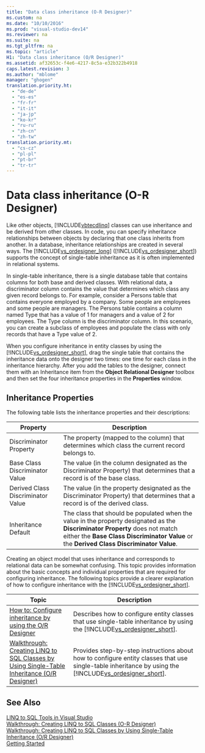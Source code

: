 ```yaml
---
title: "Data class inheritance (O-R Designer)"
ms.custom: na
ms.date: "10/10/2016"
ms.prod: "visual-studio-dev14"
ms.reviewer: na
ms.suite: na
ms.tgt_pltfrm: na
ms.topic: "article"
H1: "Data class inheritance (O/R Designer)"
ms.assetid: af32653c-f4e6-4217-8c5a-e32b322b4918
caps.latest.revision: 3
ms.author: "mblome"
manager: "ghogen"
translation.priority.ht: 
  - "de-de"
  - "es-es"
  - "fr-fr"
  - "it-it"
  - "ja-jp"
  - "ko-kr"
  - "ru-ru"
  - "zh-cn"
  - "zh-tw"
translation.priority.mt: 
  - "cs-cz"
  - "pl-pl"
  - "pt-br"
  - "tr-tr"
---
```

# Data class inheritance (O-R Designer)
Like other objects, [!INCLUDE[vbtecdlinq](../VS_raddata/includes/vbtecdlinq_md.md)] classes can use inheritance and be derived from other classes. In code, you can specify inheritance relationships between objects by declaring that one class inherits from another. In a database, inheritance relationships are created in several ways. The [!INCLUDE[vs_ordesigner_long](../VS_raddata/includes/vs_ordesigner_long_md.md)] ([!INCLUDE[vs_ordesigner_short](../VS_raddata/includes/vs_ordesigner_short_md.md)]) supports the concept of single-table inheritance as it is often implemented in relational systems.  
  
 In single-table inheritance, there is a single database table that contains columns for both base and derived classes. With relational data, a discriminator column contains the value that determines which class any given record belongs to. For example, consider a Persons table that contains everyone employed by a company. Some people are employees and some people are managers. The Persons table contains a column named Type that has a value of 1 for managers and a value of 2 for employees. The Type column is the discriminator column. In this scenario, you can create a subclass of employees and populate the class with only records that have a Type value of 2.  
  
 When you configure inheritance in entity classes by using the [!INCLUDE[vs_ordesigner_short](../VS_raddata/includes/vs_ordesigner_short_md.md)], drag the single table that contains the inheritance data onto the designer two times: one time for each class in the inheritance hierarchy. After you add the tables to the designer, connect them with an Inheritance item from the **Object Relational Designer** toolbox and then set the four inheritance properties in the **Properties** window.  
  
## Inheritance Properties  
 The following table lists the inheritance properties and their descriptions:  
  
|Property|Description|  
|--------------|-----------------|  
|Discriminator Property|The property (mapped to the column) that determines which class the current record belongs to.|  
|Base Class Discriminator Value|The value (in the column designated as the Discriminator Property) that determines that a record is of the base class.|  
|Derived Class Discriminator Value|The value (in the property designated as the Discriminator Property) that determines that a record is of the derived class.|  
|Inheritance Default|The class that should be populated when the value in the property designated as the **Discriminator Property** does not match either the **Base Class Discriminator Value** or the **Derived Class Discriminator Value**.|  
  
 Creating an object model that uses inheritance and corresponds to relational data can be somewhat confusing. This topic provides information about the basic concepts and individual properties that are required for configuring inheritance. The following topics provide a clearer explanation of how to configure inheritance with the [!INCLUDE[vs_ordesigner_short](../VS_raddata/includes/vs_ordesigner_short_md.md)].  
  
|Topic|Description|  
|-----------|-----------------|  
|[How to: Configure inheritance by using the O/R Designer](../VS_raddata/how-to--configure-inheritance-by-using-the-o-r-designer.md)|Describes how to configure entity classes that use single-table inheritance by using the [!INCLUDE[vs_ordesigner_short](../VS_raddata/includes/vs_ordesigner_short_md.md)].|  
|[Walkthrough: Creating LINQ to SQL Classes by Using Single-Table Inheritance (O/R Designer)](../VS_raddata/walkthrough--creating-linq-to-sql-classes-by-using-single-table-inheritance--o-r-designer-.md)|Provides step-by-step instructions about how to configure entity classes that use single-table inheritance by using the [!INCLUDE[vs_ordesigner_short](../VS_raddata/includes/vs_ordesigner_short_md.md)].|  
  
## See Also  
 [LINQ to SQL Tools in Visual Studio](../VS_raddata/linq-to-sql-tools-in-visual-studio2.md)   
 [Walkthrough: Creating LINQ to SQL Classes (O-R Designer)](../Topic/Walkthrough:%20Creating%20LINQ%20to%20SQL%20Classes%20\(O-R%20Designer\).md)   
 [Walkthrough: Creating LINQ to SQL Classes by Using Single-Table Inheritance (O/R Designer)](../VS_raddata/walkthrough--creating-linq-to-sql-classes-by-using-single-table-inheritance--o-r-designer-.md)   
 [Getting Started](../Topic/Getting%20Started.md)